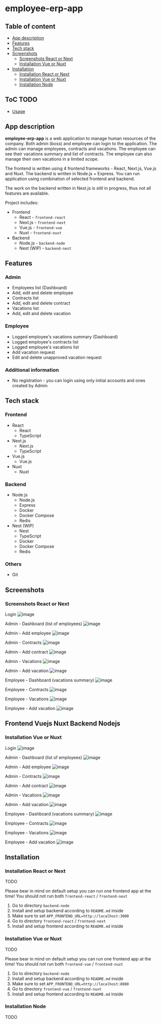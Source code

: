 # employee-erp-app

## Table of content

- [App description](#app-description)
- [Features](#features)
- [Tech stack](#tech-stack)
- [Screenshots](#screenshots)
  - [Screenshots React or Next](#screenshots-react-or-next)
  - [Installation Vue or Nuxt](#screenshots-vue-or-nuxt)
- [Installation](#installation)
  - [Installation React or Next](#installation-react-or-next)
  - [Installation Vue or Nuxt](#installation-vue-or-nuxt)
  - [Installation Node](#installation-node)

## ToC TODO

- [Usage](#usage)

## App description

**employee-erp-app** is a web application to manage human resources of the company. Both admin (boss) and employee can login to the application. The admin can manage employees, contracts and vacations. The employee can see their vacations summary and list of contracts. The employee can also manage their own vacations in a limited scope.

The frontend is written using 4 frontend frameworks - React, Next.js, Vue.js and Nuxt. The backend is written in Node.js + Express. You can run application using combination of selected frontend and backend.

The work on the backend written in Nest.js is still in progress, thus not all features are available.

Project includes:

- Frontend
  - React - `frontend-react`
  - Next.js - `frontend-next`
  - Vue.js - `frontend-vue`
  - Nuxt - `frontend-nuxt`
- Backend
  - Node.js - `backend-node`
  - Nest (WIP) - `backend-nest`

## Features

### Admin

- Employees list (Dashboard)
- Add, edit and delete employee
- Contracts list
- Add, edit and delete contract
- Vacations list
- Add, edit and delete vacation

### Employee

- Logged employee's vacations summary (Dashboard)
- Logged employee's contracts list
- Logged employee's vacations list
- Add vacation request
- Edit and delete unapproved vacation request

### Additional information

- No registration - you can login using only initial accounts and ones created by Admin

## Tech stack

### Frontend

- React
  - React
  - TypeScript
- Next.js
  - Next.js
  - TypeScript
- Vue.js
  - Vue.js
- Nuxt
  - Nuxt

### Backend

- Node.js
  - Node.js
  - Express
  - Docker
  - Docker Compose
  - Redis
- Nest (WIP)
  - Nest
  - TypeScript
  - Docker
  - Docker Compose
  - Redis

### Others

- Git

## Screenshots

### Screenshots React or Next

Login
![image](screenshots/react/react-login.png)

Admin - Dashboard (list of employees)
![image](screenshots/react/react-admin-dashboard.png)

Admin - Add employee
![image](screenshots/react/react-admin-add-employee.png)

Admin - Contracts
![image](screenshots/react/react-admin-contracts.png)

Admin - Add contract
![image](screenshots/react/react-admin-add-contract.png)

Admin - Vacations
![image](screenshots/react/react-admin-vacations.png)

Admin - Add vacation
![image](screenshots/react/react-admin-add-vacation.png)

Employee - Dashboard (vacations summary)
![image](screenshots/react/react-employee-dashboard.png)

Employee - Contracts
![image](screenshots/react/react-employee-contracts.png)

Employee - Vacations
![image](screenshots/react/react-employee-vacations.png)

Employee - Add vacation
![image](screenshots/react/react-employee-add-vacation.png)

## Frontend Vuejs Nuxt Backend Nodejs

### Installation Vue or Nuxt

Login
![image](screenshots/vue/vue-login.png)

Admin - Dashboard (list of employees)
![image](screenshots/vue/vue-admin-dashboard.png)

Admin - Add employee
![image](screenshots/vue/vue-admin-add-employee.png)

Admin - Contracts
![image](screenshots/vue/vue-admin-contracts.png)

Admin - Add contract
![image](screenshots/vue/vue-admin-add-contract.png)

Admin - Vacations
![image](screenshots/vue/vue-admin-vacations.png)

Admin - Add vacation
![image](screenshots/vue/vue-admin-add-vacation.png)

Employee - Dashboard (vacations summary)
![image](screenshots/vue/vue-employee-dashboard.png)

Employee - Contracts
![image](screenshots/vue/vue-employee-contracts.png)

Employee - Vacations
![image](screenshots/vue/vue-employee-vacations.png)

Employee - Add vacation
![image](screenshots/vue/vue-employee-add-vacation.png)

## Installation

### Installation React or Next

TODO

Please bear in mind on default setup you can run one frontend app at the time! You should not run both `frontend-react` / `frontend-next`

1. Go to directory `backend-node`
2. Install and setup backend according to `README.md` inside
3. Make sure to set `APP_FRONTEND_URL=http://localhost:3000`
4. Go to directory `frontend-react` / `frontend-next`
5. Install and setup frontend according to `README.md` inside

### Installation Vue or Nuxt

TODO

Please bear in mind on default setup you can run one frontend app at the time! You should not run both `frontend-vue` / `frontend-nuxt`

1. Go to directory `backend-node`
2. Install and setup backend according to `README.md` inside
3. Make sure to set `APP_FRONTEND_URL=http://localhost:8080`
4. Go to directory `frontend-vue` / `frontend-nuxt`
5. Install and setup frontend according to `README.md` inside

### Installation Node

TODO
